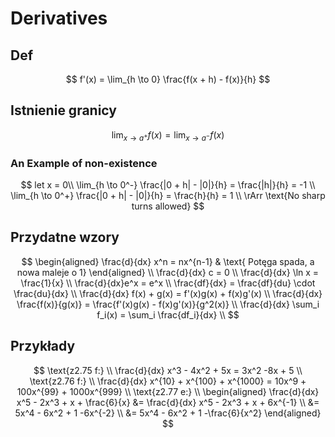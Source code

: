 # Derivatives
## Def
$$
f'(x) = \lim_{h \to 0} \frac{f(x + h) - f(x)}{h}
$$

## Istnienie granicy
$$
\lim_{x \to a^+} f(x) = \lim_{x \to a^-} f(x)
$$
### An Example of non-existence
$$
let x = 0\\
\lim_{h \to 0^-} \frac{|0 + h| - |0|}{h} = \frac{|h|}{h} = -1 \\ 
\lim_{h \to 0^+} \frac{|0 + h| - |0|}{h} = \frac{h}{h} = 1 \\
\rArr \text{No sharp turns allowed}
$$

## Przydatne wzory
$$
\begin{aligned}
  \frac{d}{dx} x^n = nx^{n-1} & \text{ Potęga spada, a nowa maleje o 1}
\end{aligned} \\
\frac{d}{dx} c = 0 \\
\frac{d}{dx} \ln x = \frac{1}{x} \\
\frac{d}{dx}e^x = e^x \\
\frac{df}{dx} = \frac{df}{du} \cdot \frac{du}{dx} \\
\frac{d}{dx} f(x) + g(x) = f'(x)g(x) + f(x)g'(x) \\
\frac{d}{dx} \frac{f(x)}{g(x)} = \frac{f'(x)g(x) - f(x)g'(x)}{g^2(x)} \\
\frac{d}{dx} \sum_i f_i(x) = \sum_i \frac{df_i}{dx} \\
$$
## Przykłady
$$
\text{z2.75 f:} \\ 
\frac{d}{dx} x^3 - 4x^2 + 5x = 3x^2 -8x + 5 \\
\text{z2.76 f:} \\
\frac{d}{dx} x^{10} + x^{100} + x^{1000} = 10x^9 + 100x^{99} + 1000x^{999} \\
\text{z2.77 e:} \\
\begin{aligned}
  \frac{d}{dx} x^5 - 2x^3 + x + \frac{6}{x} &= \frac{d}{dx} x^5 - 2x^3 + x + 6x^{-1} \\
  &= 5x^4 - 6x^2 + 1 -6x^{-2} \\
  &= 5x^4 - 6x^2 + 1 -\frac{6}{x^2}
\end{aligned}
$$